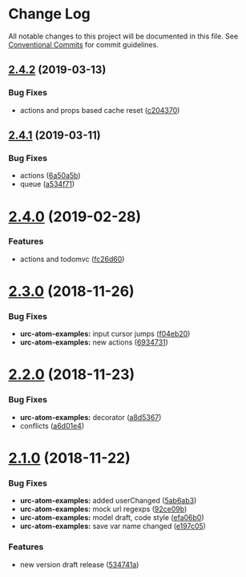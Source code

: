 # Change Log

All notable changes to this project will be documented in this file.
See [Conventional Commits](https://conventionalcommits.org) for commit guidelines.

## [2.4.2](https://github.com/zerkalica/urc-atom/compare/v2.4.1...v2.4.2) (2019-03-13)


### Bug Fixes

* actions and props based cache reset ([c204370](https://github.com/zerkalica/urc-atom/commit/c204370))





## [2.4.1](https://github.com/zerkalica/urc-atom/compare/v2.4.0...v2.4.1) (2019-03-11)


### Bug Fixes

* actions ([6a50a5b](https://github.com/zerkalica/urc-atom/commit/6a50a5b))
* queue ([a534f71](https://github.com/zerkalica/urc-atom/commit/a534f71))





# [2.4.0](https://github.com/zerkalica/urc-atom/compare/v2.3.0...v2.4.0) (2019-02-28)


### Features

* actions and todomvc ([fc26d60](https://github.com/zerkalica/urc-atom/commit/fc26d60))





# [2.3.0](https://github.com/zerkalica/urc-atom/compare/v2.2.0...v2.3.0) (2018-11-26)


### Bug Fixes

* **urc-atom-examples:** input cursor jumps ([f04eb20](https://github.com/zerkalica/urc-atom/commit/f04eb20))
* **urc-atom-examples:** new actions ([6934731](https://github.com/zerkalica/urc-atom/commit/6934731))





# [2.2.0](https://github.com/zerkalica/urc-atom/compare/v2.1.0...v2.2.0) (2018-11-23)


### Bug Fixes

* **urc-atom-examples:** decorator ([a8d5367](https://github.com/zerkalica/urc-atom/commit/a8d5367))
* conflicts ([a6d01e4](https://github.com/zerkalica/urc-atom/commit/a6d01e4))





# [2.1.0](https://github.com/zerkalica/urc-atom/compare/v1.0.8...v2.1.0) (2018-11-22)


### Bug Fixes

* **urc-atom-examples:** added userChanged ([5ab6ab3](https://github.com/zerkalica/urc-atom/commit/5ab6ab3))
* **urc-atom-examples:** mock url regexps ([92ce09b](https://github.com/zerkalica/urc-atom/commit/92ce09b))
* **urc-atom-examples:** model draft, code style ([efa06b0](https://github.com/zerkalica/urc-atom/commit/efa06b0))
* **urc-atom-examples:** save var name changed ([e197c05](https://github.com/zerkalica/urc-atom/commit/e197c05))


### Features

* new version draft release ([534741a](https://github.com/zerkalica/urc-atom/commit/534741a))

